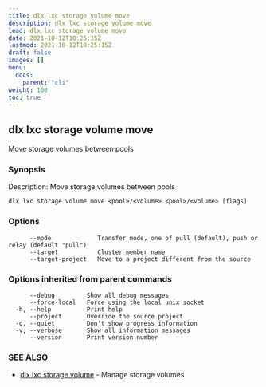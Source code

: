 ```yaml
---
title: dlx lxc storage volume move
description: dlx lxc storage volume move
lead: dlx lxc storage volume move
date: 2021-10-12T10:25:15Z
lastmod: 2021-10-12T10:25:15Z
draft: false
images: []
menu:
  docs:
    parent: "cli"
weight: 100
toc: true
---
```

## dlx lxc storage volume move

Move storage volumes between pools

### Synopsis

Description:
  Move storage volumes between pools



```
dlx lxc storage volume move <pool>/<volume> <pool>/<volume> [flags]
```

### Options

```
      --mode             Transfer mode, one of pull (default), push or relay (default "pull")
      --target           Cluster member name
      --target-project   Move to a project different from the source
```

### Options inherited from parent commands

```
      --debug         Show all debug messages
      --force-local   Force using the local unix socket
  -h, --help          Print help
      --project       Override the source project
  -q, --quiet         Don't show progress information
  -v, --verbose       Show all information messages
      --version       Print version number
```

### SEE ALSO

* [dlx lxc storage volume](/docs/cmd/dlx_lxc_storage_volume)	 - Manage storage volumes

